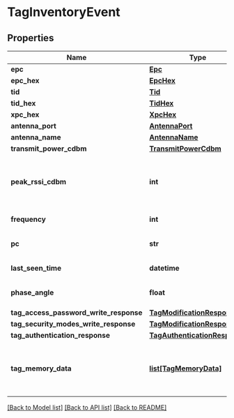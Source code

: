 # TagInventoryEvent

## Properties
Name | Type | Description | Notes
------------ | ------------- | ------------- | -------------
**epc** | [**Epc**](Epc.md) |  | [optional] 
**epc_hex** | [**EpcHex**](EpcHex.md) |  | [optional] 
**tid** | [**Tid**](Tid.md) |  | [optional] 
**tid_hex** | [**TidHex**](TidHex.md) |  | [optional] 
**xpc_hex** | [**XpcHex**](XpcHex.md) |  | [optional] 
**antenna_port** | [**AntennaPort**](AntennaPort.md) |  | [optional] 
**antenna_name** | [**AntennaName**](AntennaName.md) |  | [optional] 
**transmit_power_cdbm** | [**TransmitPowerCdbm**](TransmitPowerCdbm.md) |  | [optional] 
**peak_rssi_cdbm** | **int** | The peak received power of the EPC backscatter in cdBm. We will give the client the opportunity to enable Impinj&#39;s high-precision mode to receive more accurate data.  | [optional] 
**frequency** | **int** | The frequency that was used to read the tag, in kHz. | [optional] 
**pc** | **str** | The PC word (16-bits) backscattered by the inventoried tag. | [optional] 
**last_seen_time** | **datetime** | The UTC time at which the tag was last seen.  | [optional] 
**phase_angle** | **float** | The phase angle in degrees of the tag that was read, accurate to two decimal places.  | [optional] 
**tag_access_password_write_response** | [**TagModificationResponse**](TagModificationResponse.md) |  | [optional] 
**tag_security_modes_write_response** | [**TagModificationResponse**](TagModificationResponse.md) |  | [optional] 
**tag_authentication_response** | [**TagAuthenticationResponse**](TagAuthenticationResponse.md) |  | [optional] 
**tag_memory_data** | [**list[TagMemoryData]**](TagMemoryData.md) | This array will be provided if the tagMemoryReads parameter is specified for the &#x60;InventoryAntennaConfiguration&#x60; for the antenna generating this event.  | [optional] 

[[Back to Model list]](../README.md#documentation-for-models) [[Back to API list]](../README.md#documentation-for-api-endpoints) [[Back to README]](../README.md)


